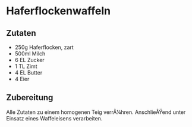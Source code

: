 # Haferflockenwaffeln

## Zutaten
- 250g Haferflocken, zart
- 500ml Milch
- 6 EL Zucker
- 1 TL Zimt
- 4 EL Butter
- 4	Eier

## Zubereitung
Alle Zutaten zu einem homogenen Teig verrÃ¼hren. AnschlieÃŸend unter Einsatz eines Waffeleisens verarbeiten.
